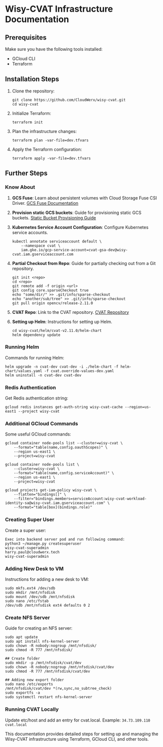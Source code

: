 # Wisy-CVAT Infrastructure Documentation

## Prerequisites

Make sure you have the following tools installed:

- GCloud CLI
- Terraform

## Installation Steps

1. Clone the repository:
    ```
    git clone https://github.com/CloudWerx/wisy-cvat.git
    cd wisy-cvat
    ```

2. Initialize Terraform:
    ```
    terraform init
    ```

3. Plan the infrastructure changes:
    ```
    terraform plan -var-file=dev.tfvars
    ```

4. Apply the Terraform configuration:
    ```
    terraform apply -var-file=dev.tfvars
    ```

## Further Steps

### Know About

1. **GCS Fuse**: Learn about persistent volumes with Cloud Storage Fuse CSI Driver.
    [GCS Fuse Documentation](https://cloud.google.com/kubernetes-engine/docs/how-to/persistent-volumes/cloud-storage-fuse-csi-driver)

2. **Provision static GCS buckets**: Guide for provisioning static GCS buckets.
    [Static Bucket Provisioning Guide](https://cloud.google.com/kubernetes-engine/docs/how-to/persistent-volumes/cloud-storage-fuse-csi-driver#provision-static)

3. **Kubernetes Service Account Configuration**:
    Configure Kubernetes service accounts.
    ```
    kubectl annotate serviceaccount default \
        --namespace cvat \
        iam.gke.io/gcp-service-account=cvat-gsa-dev@wisy-cvat.iam.gserviceaccount.com
    ```

4. **Partial Checkout from Repo**: Guide for partially checking out from a Git repository.
    ```
    git init <repo>
    cd <repo>
    git remote add -f origin <url>
    git config core.sparseCheckout true
    echo "some/dir/" >> .git/info/sparse-checkout
    echo "another/sub/tree" >> .git/info/sparse-checkout
    git pull origin opencv/release-2.11.0
    ```

5. **CVAT Repo**: Link to the CVAT repository.
    [CVAT Repository](https://github.com/opencv/cvat/tree/develop)

6. **Setting up Helm**: Instructions for setting up Helm.
    ```
    cd wisy-cvat/helm/cvat-v2.11.0/helm-chart
    helm dependency update
    ```

### Running Helm

Commands for running Helm:
```
helm upgrade -n cvat-dev cvat-dev -i ./helm-chart -f helm-chart/values.yaml -f cvat.override-values-dev.yaml
helm uninstall -n cvat-dev cvat-dev
```

### Redis Authentication

Get Redis authentication string:
```
gcloud redis instances get-auth-string wisy-cvat-cache --region=us-east1 --project wisy-cvat
```

### Additional GCloud Commands

Some useful GCloud commands:
```
gcloud container node-pools list --cluster=wisy-cvat \
    --format="table(name,config.oauthScopes)" \
    --region us-east1 \
    --project=wisy-cvat

gcloud container node-pools list \
    --cluster=wisy-cvat \
    --format="table(name,config.serviceAccount)" \
    --region us-east1 \
    --project=wisy-cvat

gcloud projects get-iam-policy wisy-cvat \
    --flatten="bindings[]" \
    --filter="bindings.members=serviceAccount:wisy-cvat-workload-identity-sa@wisy-cvat.iam.gserviceaccount.com" \
    --format="table[box](bindings.role)"
```

### Creating Super User

Create a super user:
```
Exec into backend server pod and run following command:
python3 ~/manage.py createsuperuser
wisy-cvat-superadmin
harry.paul@cloudwerx.tech
wisy-cvat-superadmin
```

### Adding New Desk to VM

Instructions for adding a new desk to VM:
```
sudo mkfs.ext4 /dev/sdb
sudo mkdir /mnt/nfsdisk
sudo mount /dev/sdb /mnt/nfsdisk
sudo nano /etc/fstab
/dev/sdb /mnt/nfsdisk ext4 defaults 0 2
```

### Create NFS Server

Guide for creating an NFS server:
```
sudo apt update
sudo apt install nfs-kernel-server
sudo chown -R nobody:nogroup /mnt/nfsdisk/
sudo chmod -R 777 /mnt/nfsdisk/

## Create folder
sudo mkdir -p /mnt/nfsdisk/cvat/dev
sudo chown -R nobody:nogroup /mnt/nfsdisk/cvat/dev
sudo chmod -R 777 /mnt/nfsdisk/cvat/dev

## Adding new export folder
sudo nano /etc/exports
/mnt/nfsdisk/cvat/dev *(rw,sync,no_subtree_check)
sudo exportfs -a
sudo systemctl restart nfs-kernel-server
```

### Running CVAT Locally

Update etc/host and add an entry for cvat.local.
Example: `34.73.109.110 cvat.local`

This documentation provides detailed steps for setting up and managing the Wisy-CVAT infrastructure using Terraform, GCloud CLI, and other tools.
